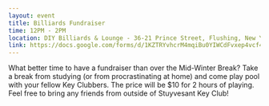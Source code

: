 ```yaml
---
layout: event
title: Billiards Fundraiser
time: 12PM - 2PM
location: DIY Billiards & Lounge - 36-21 Prince Street, Flushing, New York 11354
link: https://docs.google.com/forms/d/1KZTRYvhcrM4mqiBu0YIWCdFvxep4vcf4pe9V7ezcC_Y/viewform
---
```

What better time to have a fundraiser than over the Mid-Winter Break? Take a break from studying (or from procrastinating at home) and come play pool with your fellow Key Clubbers. The price will be $10 for 2 hours of playing. Feel free to bring any friends from outside of Stuyvesant Key Club!
